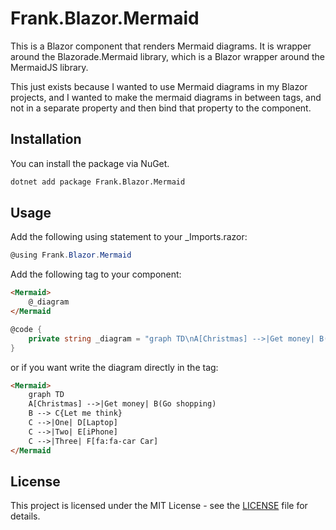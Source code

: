 # Frank.Blazor.Mermaid

This is a Blazor component that renders Mermaid diagrams. It is wrapper around the Blazorade.Mermaid library, which is a 
Blazor wrapper around the MermaidJS library.

This just exists because I wanted to use Mermaid diagrams in my Blazor projects, and I wanted to make the mermaid diagrams 
in between tags, and not in a separate property and then bind that property to the component.

## Installation

You can install the package via NuGet. 

```bash
dotnet add package Frank.Blazor.Mermaid
```

## Usage

Add the following using statement to your _Imports.razor:

```csharp
@using Frank.Blazor.Mermaid
```

Add the following tag to your component:

```html
<Mermaid>
    @_diagram
</Mermaid
```

```csharp
@code {
    private string _diagram = "graph TD\nA[Christmas] -->|Get money| B(Go shopping)\nB --> C{Let me think}\nC -->|One| D[Laptop]\nC -->|Two| E[iPhone]\nC -->|Three| F[fa:fa-car Car]\n";
}
```

or if you want write the diagram directly in the tag:

```html
<Mermaid>
    graph TD
    A[Christmas] -->|Get money| B(Go shopping)
    B --> C{Let me think}
    C -->|One| D[Laptop]
    C -->|Two| E[iPhone]
    C -->|Three| F[fa:fa-car Car]
</Mermaid
```

## License

This project is licensed under the MIT License - see the [LICENSE](LICENSE) file for details.
